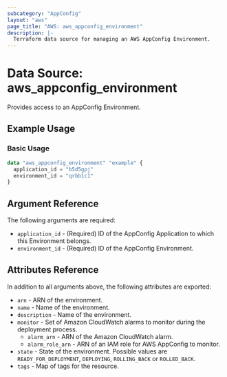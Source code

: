 ```yaml
---
subcategory: "AppConfig"
layout: "aws"
page_title: "AWS: aws_appconfig_environment"
description: |-
  Terraform data source for managing an AWS AppConfig Environment.
---
```


# Data Source: aws_appconfig_environment

Provides access to an AppConfig Environment.

## Example Usage

### Basic Usage

```terraform
data "aws_appconfig_environment" "example" {
  application_id = "b5d5gpj"
  environment_id = "qrbb1c1"
}
```

## Argument Reference

The following arguments are required:

* `application_id` - (Required) ID of the AppConfig Application to which this Environment belongs.
* `environment_id` - (Required) ID of the AppConfig Environment.

## Attributes Reference

In addition to all arguments above, the following attributes are exported:

* `arn` - ARN of the environment.
* `name` - Name of the environment.
* `description` - Name of the environment.
* `monitor` - Set of Amazon CloudWatch alarms to monitor during the deployment process.
    * `alarm_arn` - ARN of the Amazon CloudWatch alarm.
    * `alarm_role_arn` - ARN of an IAM role for AWS AppConfig to monitor.
* `state` - State of the environment. Possible values are `READY_FOR_DEPLOYMENT`, `DEPLOYING`, `ROLLING_BACK`
  or `ROLLED_BACK`.
* `tags` - Map of tags for the resource.
